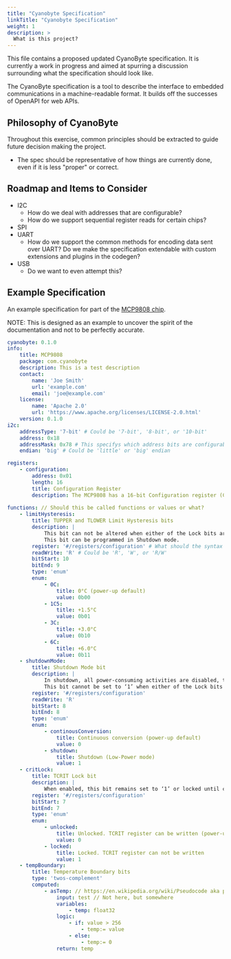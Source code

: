 ```yaml
---
title: "Cyanobyte Specification"
linkTitle: "Cyanobyte Specification"
weight: 1
description: >
  What is this project?
---
```


This file contains a proposed updated CyanoByte specification. It is currently a work in progress and aimed at spurring a discussion surrounding what the specification should look like.

The CyanoByte specification is a tool to describe the interface to embedded communications in a machine-readable format. It builds off the successes of OpenAPI for web APIs.

## Philosophy of CyanoByte

Throughout this exercise, common principles should be extracted to guide future decision making the project.

- The spec should be representative of how things are currently done, even if it is less "proper" or correct. 

## Roadmap and Items to Consider
- I2C
  - How do we deal with addresses that are configurable?
  - How do we support sequential register reads for certain chips?
- SPI
- UART
  - How do we support the common methods for encoding data sent over UART? Do we make the specification extendable with custom extensions and plugins in the codegen?
- USB
  - Do we want to even attempt this?

## Example Specification

An example specification for part of the [MCP9808 chip](http://ww1.microchip.com/downloads/en/DeviceDoc/25095A.pdf).

NOTE: This is designed as an example to uncover the spirit of the documentation and not to be perfectly accurate.

```yaml
cyanobyte: 0.1.0
info:
    title: MCP9808
    package: com.cyanobyte
    description: This is a test description
    contact:
        name: 'Joe Smith'
        url: 'example.com'
        email: 'joe@example.com'
    license:
        name: 'Apache 2.0'
        url: 'https://www.apache.org/licenses/LICENSE-2.0.html'
    version: 0.1.0
i2c:
    addressType: '7-bit' # Could be '7-bit', '8-bit', or '10-bit'
    address: 0x18
    addressMask: 0x78 # This specifys which address bits are configurable
    endian: 'big' # Could be 'little' or 'big' endian

registers:
    - configuration:
        address: 0x01
        length: 16
        title: Configuration Register
        description: The MCP9808 has a 16-bit Configuration register (CONFIG) that allows the user to set various functions for a robust temperature monitoring system. Bits 10 through 0 are used to select the temperature alert output hysteresis, device shutdown or Low-Power mode, temperature boundary and critical temperature lock, and temperature Alert output enable/disable. In addition, Alert output condition (output set for TUPPER and TLOWER temperature boundary or TCRIT only), Alert output status and Alert output polarity and mode (Comparator Output or Interrupt Output mode) are user-configurable
        
functions: // Should this be called functions or values or what?
    - limitHysteresis:
        title: TUPPER and TLOWER Limit Hysteresis bits
        description: |
            This bit can not be altered when either of the Lock bits are set (bit 6 and bit 7). 
            This bit can be programmed in Shutdown mode.
        register: '#/registers/configuration' # What should the syntax be when it is split among multiple registers?
        readWrite: 'R' # Could be 'R', 'W', or 'R/W'
        bitStart: 10
        bitEnd: 9
        type: 'enum'
        enum:
            - 0C:
                title: 0°C (power-up default)
                value: 0b00
            - 1C5:
                title: +1.5°C
                value: 0b01
            - 3C:
                title: +3.0°C
                value: 0b10
            - 6C:
                title: +6.0°C
                value: 0b11
    - shutdownMode:
        title: Shutdown Mode bit
        description: |
            In shutdown, all power-consuming activities are disabled, though all registers can be written to or read.
            This bit cannot be set to ‘1’ when either of the Lock bits is set (bit 6 and bit 7). However, it can be cleared to ‘0’ for continuous conversion while locked.
        register: '#/registers/configuration'
        readWrite: 'R'
        bitStart: 8
        bitEnd: 8
        type: 'enum'
        enum:
            - continousConversion:
                title: Continuous conversion (power-up default)
                value: 0
            - shutdown:
                title: Shutdown (Low-Power mode)
                value: 1
    - critLock:
        title: TCRIT Lock bit
        description: |
            When enabled, this bit remains set to ‘1’ or locked until cleared by an internal Reset.
        register: '#/registers/configuration'
        bitStart: 7
        bitEnd: 7
        type: 'enum'
        enum:
            - unlocked:
                title: Unlocked. TCRIT register can be written (power-up default)
                value: 0
            - locked:
                title: Locked. TCRIT register can not be written
                value: 1
    - tempBoundary:
        title: Temperature Boundary bits
        type: 'twos-complement'
        computed:
            - asTemp: // https://en.wikipedia.org/wiki/Pseudocode aka pseudo-yaml
                input: test // Not here, but somewhere
                variables:
                    - temp: float32
                logic:
                    - if: value > 256
                        - temp:= value
                    - else:
                        - temp:= 0
                return: temp
```